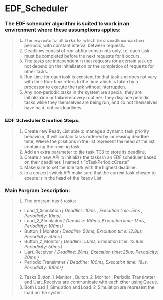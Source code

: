 # EDF_Scheduler 
### The EDF scheduler algorithm is suited to work in an environment where these assumptions applies:
  > 1) The requests for all tasks for which hard deadlines exist are periodic, with constant interval between requests.
  > 2) Deadlines consist of run-ability constraints only, i.e. each task must be completed before the next requests for it occurs.
  > 3) The tasks are independent in that requests for a certain task do not depend on the initialization or the completion of requests for other tasks.
  > 4) Run-time for each task is constant for that task and does not vary with time.Run-time refers to the time which is taken by a processor to execute the task without interruption.
  > 5) Any non-periodic tasks in the system are special; they are initialization or failurerecovery routines; they displace periodic tasks while they themselves are being run, and do not themselves have hard, critical deadlines.
### EDF Scheduler Creation Steps:
  > 1) Create new Ready List able to manage a dynamic task priority behaviour, It will contain tasks ordered by increasing deadline time, Where the positions in the list represent the head of the list containing the running task.
  > 2) Add an extra parameter to the task TCB to store its deadline.
  > 3) Create a new API to initialize the tasks in an EDF scheduler based on their deadlines. I named it "xTaskPeriodicCreate"
  > 4) Make sure to set the Idle task with the highest deadline.
  > 5) In a context switch API make sure that the current task chosen to exeute is in the head of the Ready List.
### Main Porgram Description:
  > 1) The program has 6 tasks:
  >   - Load_1_Simulation _{ Deadline: 10ms , Execution time: 5ms , Periodicity: 10ms}_
  >   - Load_2_Simulation _{ Deadline: 100ms, Execution time: 12ms, Periodicity: 100ms}_
  >   - Button_1_Monitor _{ Deadline: 50ms, Execution time: 12.8us, Periodicity: 50ms }_
  >   - Button_2_Monitor _{ Deadline: 50ms, Execution time: 12.8us, Periodicity: 50ms }_
  >   - Uart_Receiver _{ Deadline: 20ms, Execution time: 25us, Periodicity: 20ms }_
  >   - Periodic_Transimtter _{ Deadline: 100ms, Execution time: 18us, Periodicity: 100ms}_
  > 2) Tasks Button_1_Monitor , Button_2_Monitor , Periodic_Transimtter and Uart_Receiver are communicate with each other using Queue.
  > 3) Both Load_1_Simulation and Load_2_Simulation are represent the load on the system.

